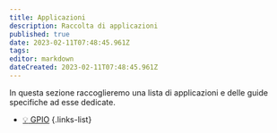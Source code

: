 ```yaml
---
title: Applicazioni
description: Raccolta di applicazioni
published: true
date: 2023-02-11T07:48:45.961Z
tags: 
editor: markdown
dateCreated: 2023-02-11T07:48:45.961Z
---
```


In questa sezione raccoglieremo una lista di applicazioni e delle guide specifiche ad esse dedicate.

- [:bulb: GPIO](/applicazioni/input_output)
{.links-list}